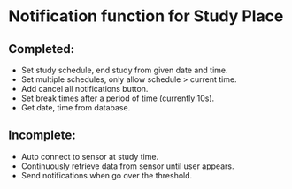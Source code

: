 # Notification function for Study Place

## Completed: 
* Set study schedule, end study from given date and time.
* Set multiple schedules, only allow schedule > current time.
* Add cancel all notifications button.
* Set break times after a period of time (currently 10s).
* Get date, time from database.

## Incomplete:
* Auto connect to sensor at study time.
* Continuously retrieve data from sensor until user appears.
* Send notifications when go over the threshold.